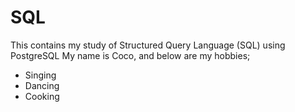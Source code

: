 # SQL
This contains my study of Structured Query Language (SQL) using PostgreSQL
My name is Coco, and below are my hobbies;

* Singing
* Dancing
* Cooking
